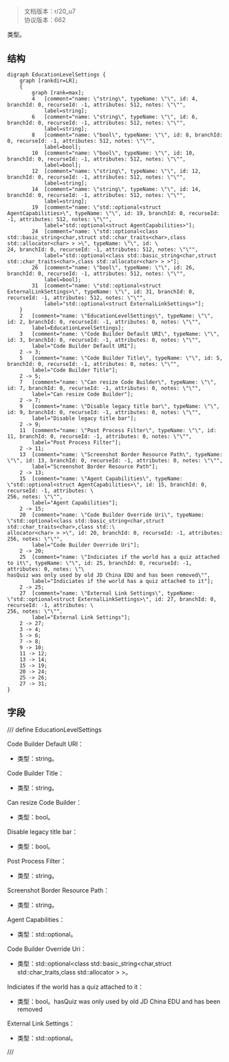 # <!-- md:samp EducationLevelSettings -->

> 文档版本：r/20_u7<br/>协议版本：662

<!-- md:samp EducationLevelSettings -->类型。

## 结构

```viz
digraph EducationLevelSettings {
	graph [rankdir=LR];
	{
		graph [rank=max];
		4	[comment="name: \"string\", typeName: \"\", id: 4, branchId: 0, recurseId: -1, attributes: 512, notes: \"\"",
			label=string];
		6	[comment="name: \"string\", typeName: \"\", id: 6, branchId: 0, recurseId: -1, attributes: 512, notes: \"\"",
			label=string];
		8	[comment="name: \"bool\", typeName: \"\", id: 8, branchId: 0, recurseId: -1, attributes: 512, notes: \"\"",
			label=bool];
		10	[comment="name: \"bool\", typeName: \"\", id: 10, branchId: 0, recurseId: -1, attributes: 512, notes: \"\"",
			label=bool];
		12	[comment="name: \"string\", typeName: \"\", id: 12, branchId: 0, recurseId: -1, attributes: 512, notes: \"\"",
			label=string];
		14	[comment="name: \"string\", typeName: \"\", id: 14, branchId: 0, recurseId: -1, attributes: 512, notes: \"\"",
			label=string];
		19	[comment="name: \"std::optional<struct AgentCapabilities>\", typeName: \"\", id: 19, branchId: 0, recurseId: -1, attributes: 512, notes: \"\"",
			label="std::optional<struct AgentCapabilities>"];
		24	[comment="name: \"std::optional<class std::basic_string<char,struct std::char_traits<char>,class std::allocator<char> > >\", typeName: \"\", id: \
24, branchId: 0, recurseId: -1, attributes: 512, notes: \"\"",
			label="std::optional<class std::basic_string<char,struct std::char_traits<char>,class std::allocator<char> > >"];
		26	[comment="name: \"bool\", typeName: \"\", id: 26, branchId: 0, recurseId: -1, attributes: 512, notes: \"\"",
			label=bool];
		31	[comment="name: \"std::optional<struct ExternalLinkSettings>\", typeName: \"\", id: 31, branchId: 0, recurseId: -1, attributes: 512, notes: \"\"",
			label="std::optional<struct ExternalLinkSettings>"];
	}
	2	[comment="name: \"EducationLevelSettings\", typeName: \"\", id: 2, branchId: 0, recurseId: -1, attributes: 0, notes: \"\"",
		label=EducationLevelSettings];
	3	[comment="name: \"Code Builder Default URI\", typeName: \"\", id: 3, branchId: 0, recurseId: -1, attributes: 0, notes: \"\"",
		label="Code Builder Default URI"];
	2 -> 3;
	5	[comment="name: \"Code Builder Title\", typeName: \"\", id: 5, branchId: 0, recurseId: -1, attributes: 0, notes: \"\"",
		label="Code Builder Title"];
	2 -> 5;
	7	[comment="name: \"Can resize Code Builder\", typeName: \"\", id: 7, branchId: 0, recurseId: -1, attributes: 0, notes: \"\"",
		label="Can resize Code Builder"];
	2 -> 7;
	9	[comment="name: \"Disable legacy title bar\", typeName: \"\", id: 9, branchId: 0, recurseId: -1, attributes: 0, notes: \"\"",
		label="Disable legacy title bar"];
	2 -> 9;
	11	[comment="name: \"Post Process Filter\", typeName: \"\", id: 11, branchId: 0, recurseId: -1, attributes: 0, notes: \"\"",
		label="Post Process Filter"];
	2 -> 11;
	13	[comment="name: \"Screenshot Border Resource Path\", typeName: \"\", id: 13, branchId: 0, recurseId: -1, attributes: 0, notes: \"\"",
		label="Screenshot Border Resource Path"];
	2 -> 13;
	15	[comment="name: \"Agent Capabilities\", typeName: \"std::optional<struct AgentCapabilities>\", id: 15, branchId: 0, recurseId: -1, attributes: \
256, notes: \"\"",
		label="Agent Capabilities"];
	2 -> 15;
	20	[comment="name: \"Code Builder Override Uri\", typeName: \"std::optional<class std::basic_string<char,struct std::char_traits<char>,class std::\
allocator<char> > >\", id: 20, branchId: 0, recurseId: -1, attributes: 256, notes: \"\"",
		label="Code Builder Override Uri"];
	2 -> 20;
	25	[comment="name: \"Indiciates if the world has a quiz attached to it\", typeName: \"\", id: 25, branchId: 0, recurseId: -1, attributes: 0, notes: \"\
hasQuiz was only used by old JD China EDU and has been removed\"",
		label="Indiciates if the world has a quiz attached to it"];
	2 -> 25;
	27	[comment="name: \"External Link Settings\", typeName: \"std::optional<struct ExternalLinkSettings>\", id: 27, branchId: 0, recurseId: -1, attributes: \
256, notes: \"\"",
		label="External Link Settings"];
	2 -> 27;
	3 -> 4;
	5 -> 6;
	7 -> 8;
	9 -> 10;
	11 -> 12;
	13 -> 14;
	15 -> 19;
	20 -> 24;
	25 -> 26;
	27 -> 31;
}

```

## 字段

/// define
EducationLevelSettings

Code Builder Default URI：<!-- md:samp string -->

- 类型：string。

Code Builder Title：<!-- md:samp string -->

- 类型：string。

Can resize Code Builder：<!-- md:samp bool -->

- 类型：bool。

Disable legacy title bar：<!-- md:samp bool -->

- 类型：bool。

Post Process Filter：<!-- md:samp string -->

- 类型：string。

Screenshot Border Resource Path：<!-- md:samp string -->

- 类型：string。

Agent Capabilities：[<!-- md:samp std::optional<struct AgentCapabilities> -->](refs/protocols/types/std::optional<struct_agentcapabilities>.md)

- 类型：std::optional<struct AgentCapabilities>。

Code Builder Override Uri：[<!-- md:samp std::optional<class std::basic_string<char,struct std::char_traits<char>,class std::allocator<char> > > -->](refs/protocols/types/std::optional<class_std::basic_string<char,struct_std::char_traits<char>,class_std::allocator<char>_>_>.md)

- 类型：std::optional<class std::basic_string<char,struct std::char_traits<char>,class std::allocator<char> > >。

Indiciates if the world has a quiz attached to it：<!-- md:samp bool -->

- 类型：bool。hasQuiz was only used by old JD China EDU and has been removed

External Link Settings：[<!-- md:samp std::optional<struct ExternalLinkSettings> -->](refs/protocols/types/std::optional<struct_externallinksettings>.md)

- 类型：std::optional<struct ExternalLinkSettings>。


///
